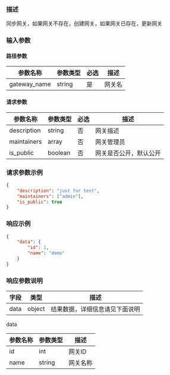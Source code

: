 ### 描述

同步网关，如果网关不存在，创建网关，如果网关已存在，更新网关


### 输入参数

#### 路径参数

| 参数名称         | 参数类型 | 必选 | 描述   |
|--------------| -------- | ---- | ------ |
| gateway_name | string   | 是   | 网关名 |

#### 请求参数

| 参数名称    | 参数类型 | 必选 | 描述                   |
| ----------- | -------- |----| ---------------------- |
| description | string   | 否  | 网关描述               |
| maintainers | array    | 否  | 网关管理员             |
| is_public   | boolean  | 否  | 网关是否公开，默认公开 |

### 请求参数示例

```json
{
    "description": "just for test",
    "maintainers": ["admin"],
    "is_public": true
}
```


### 响应示例

```json
{
    "data": {
        "id": 1,
        "name": "demo"
    }
}
```

### 响应参数说明

| 字段    | 类型   | 描述                               |
| ------- | ------ | ---------------------------------- |
| data    | object | 结果数据，详细信息请见下面说明     |

data

| 参数名称 | 参数类型 | 描述     |
| -------- | -------- | -------- |
| id       | int      | 网关ID   |
| name     | string   | 网关名称 |
